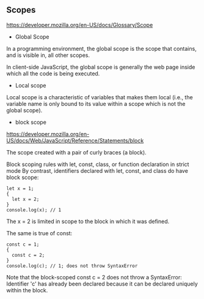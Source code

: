 ## Scopes
https://developer.mozilla.org/en-US/docs/Glossary/Scope
- Global Scope

In a programming environment, the global scope is the scope that contains, and is visible in, all other scopes.

In client-side JavaScript, the global scope is generally the web page inside which all the code is being executed.

- Local scope 

Local scope is a characteristic of variables that makes them local (i.e., the variable name is only bound to its value within a scope which is not the global scope).

- block scope

https://developer.mozilla.org/en-US/docs/Web/JavaScript/Reference/Statements/block

The scope created with a pair of curly braces (a block).

Block scoping rules with let, const, class, or function declaration in strict mode
By contrast, identifiers declared with let, const, and class do have block scope:
```
let x = 1;
{
  let x = 2;
}
console.log(x); // 1
```
The x = 2 is limited in scope to the block in which it was defined.

The same is true of const:
```
const c = 1;
{
  const c = 2;
}
console.log(c); // 1; does not throw SyntaxError
```
Note that the block-scoped const c = 2 does not throw a SyntaxError: Identifier 'c' has already been declared because it can be declared uniquely within the block.
